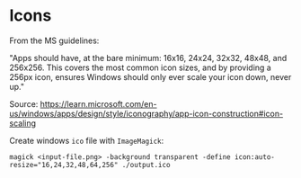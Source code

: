 # Icons

From the MS guidelines:

"Apps should have, at the bare minimum: 16x16, 24x24, 32x32, 48x48, and 256x256. This covers the most common icon sizes, and by providing a 256px icon, ensures Windows should only ever scale your icon down, never up."

Source: https://learn.microsoft.com/en-us/windows/apps/design/style/iconography/app-icon-construction#icon-scaling

Create windows `ico` file with `ImageMagick`:

```
magick <input-file.png> -background transparent -define icon:auto-resize="16,24,32,48,64,256" ./output.ico
```
